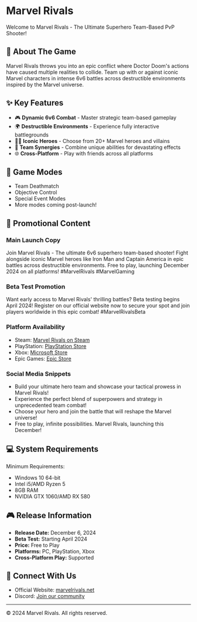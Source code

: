 # Marvel Rivals

Welcome to Marvel Rivals - The Ultimate Superhero Team-Based PvP Shooter!

## 🌟 About The Game

Marvel Rivals throws you into an epic conflict where Doctor Doom's actions have caused multiple realities to collide. Team up with or against iconic Marvel characters in intense 6v6 battles across destructible environments inspired by the Marvel universe.

## ✨ Key Features

- 🎮 **Dynamic 6v6 Combat** - Master strategic team-based gameplay
- 🌍 **Destructible Environments** - Experience fully interactive battlegrounds
- 🦸‍♂️ **Iconic Heroes** - Choose from 20+ Marvel heroes and villains
- 🤝 **Team Synergies** - Combine unique abilities for devastating effects
- 🌐 **Cross-Platform** - Play with friends across all platforms

## 🎯 Game Modes

- Team Deathmatch
- Objective Control
- Special Event Modes
- More modes coming post-launch!

## 📱 Promotional Content

### Main Launch Copy
Join Marvel Rivals - The ultimate 6v6 superhero team-based shooter! Fight alongside iconic Marvel heroes like Iron Man and Captain America in epic battles across destructible environments. Free to play, launching December 2024 on all platforms! #MarvelRivals #MarvelGaming

### Beta Test Promotion
Want early access to Marvel Rivals' thrilling battles? Beta testing begins April 2024! Register on our official website now to secure your spot and join players worldwide in this epic combat! #MarvelRivalsBeta

### Platform Availability
- Steam: [Marvel Rivals on Steam](https://store.steampowered.com/app/2767030/Marvel_Rivals/)
- PlayStation: [PlayStation Store](https://store.playstation.com/en-us/concept/10010451/)
- Xbox: [Microsoft Store](https://www.microsoft.com/store/productid/9n8pmw7qmd3d)
- Epic Games: [Epic Store](https://store.epicgames.com/p/marvel-rivals-182004)

### Social Media Snippets
- Build your ultimate hero team and showcase your tactical prowess in Marvel Rivals!
- Experience the perfect blend of superpowers and strategy in unprecedented team combat!
- Choose your hero and join the battle that will reshape the Marvel universe!
- Free to play, infinite possibilities. Marvel Rivals, launching this December!

## 💻 System Requirements

Minimum Requirements:
- Windows 10 64-bit
- Intel i5/AMD Ryzen 5
- 8GB RAM
- NVIDIA GTX 1060/AMD RX 580

## 🎮 Release Information

- **Release Date:** December 6, 2024
- **Beta Test:** Starting April 2024
- **Price:** Free to Play
- **Platforms:** PC, PlayStation, Xbox
- **Cross-Platform Play:** Supported

## 📮 Connect With Us

- Official Website: [marvelrivals.net](https://marvelrivals.net)
- Discord: [Join our community](https://discord.gg/marvelrivals)

---

© 2024 Marvel Rivals. All rights reserved.

